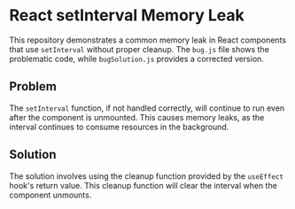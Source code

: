 # React setInterval Memory Leak

This repository demonstrates a common memory leak in React components that use `setInterval` without proper cleanup.  The `bug.js` file shows the problematic code, while `bugSolution.js` provides a corrected version.

## Problem

The `setInterval` function, if not handled correctly, will continue to run even after the component is unmounted.  This causes memory leaks, as the interval continues to consume resources in the background.

## Solution

The solution involves using the cleanup function provided by the `useEffect` hook's return value. This cleanup function will clear the interval when the component unmounts.